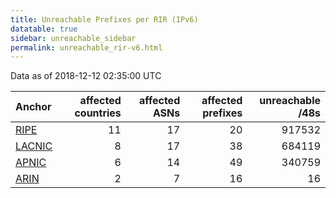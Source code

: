 ```yaml
---
title: Unreachable Prefixes per RIR (IPv6)
datatable: true
sidebar: unreachable_sidebar
permalink: unreachable_rir-v6.html
---
```


Data as of 2018-12-12 02:35:00 UTC


<div class="datatable-begin"></div>

| Anchor                                         |   affected countries |   affected ASNs |   affected prefixes |   unreachable /48s |
|:-----------------------------------------------|---------------------:|----------------:|--------------------:|-------------------:|
| [RIPE](unreachable_RIPE_NCC_RPKI_Root-v6.html) |                   11 |              17 |                  20 |             917532 |
| [LACNIC](unreachable_LACNIC_RPKI_Root-v6.html) |                    8 |              17 |                  38 |             684119 |
| [APNIC](unreachable_APNIC_RPKI_Root-v6.html)   |                    6 |              14 |                  49 |             340759 |
| [ARIN](unreachable_ARIN-v6.html)               |                    2 |               7 |                  16 |                 16 |

<div class="datatable-end"></div>